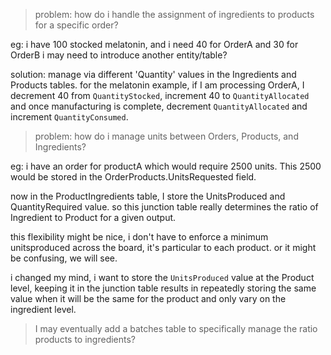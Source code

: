> problem: how do i handle the assignment of ingredients to products for a specific order?

eg: i have 100 stocked melatonin, and i need 40 for OrderA and 30 for OrderB
i may need to introduce another entity/table?

solution: manage via different 'Quantity' values in the Ingredients and Products tables.
for the melatonin example, if I am processing OrderA, I decrement 40 from `QuantityStocked`, increment
40 to `QuantityAllocated` and once manufacturing is complete, decrement `QuantityAllocated` and increment `QuantityConsumed`.

> problem: how do i manage units between Orders, Products, and Ingredients?

eg: i have an order for productA which would require 2500 units.
This 2500 would be stored in the OrderProducts.UnitsRequested field.

now in the ProductIngredients table, I store the UnitsProduced and QuantityRequired value.
so this junction table really determines the ratio of Ingredient to Product for a given output.

this flexibility might be nice, i don't have to enforce a minimum unitsproduced across the board, it's
particular to each product. or it might be confusing, we will see.

i changed my mind, i want to store the `UnitsProduced` value at the Product level, keeping it in the junction
table results in repeatedly storing the same value when it will be the same for the product and only vary
on the ingredient level.

> I may eventually add a batches table to specifically manage the ratio products to ingredients?

